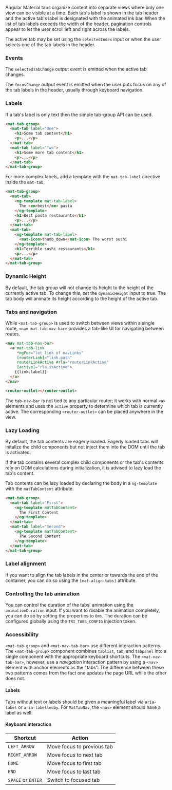 Angular Material tabs organize content into separate views where only one view can be
visible at a time. Each tab's label is shown in the tab header and the active
tab's label is designated with the animated ink bar. When the list of tab labels exceeds the width
of the header, pagination controls appear to let the user scroll left and right across the labels.

The active tab may be set using the `selectedIndex` input or when the user selects one of the
tab labels in the header.

<!-- example(tab-group-basic) -->

### Events

The `selectedTabChange` output event is emitted when the active tab changes.

The `focusChange` output event is emitted when the user puts focus on any of the tab labels in
the header, usually through keyboard navigation.

### Labels

If a tab's label is only text then the simple tab-group API can be used.

```html
<mat-tab-group>
  <mat-tab label="One">
    <h1>Some tab content</h1>
    <p>...</p>
  </mat-tab>
  <mat-tab label="Two">
    <h1>Some more tab content</h1>
    <p>...</p>
  </mat-tab>
</mat-tab-group>
```

For more complex labels, add a template with the `mat-tab-label` directive inside the `mat-tab`.

```html
<mat-tab-group>
  <mat-tab>
    <ng-template mat-tab-label>
      The <em>best</em> pasta
    </ng-template>
    <h1>Best pasta restaurants</h1>
    <p>...</p>
  </mat-tab>
  <mat-tab>
    <ng-template mat-tab-label>
      <mat-icon>thumb_down</mat-icon> The worst sushi
    </ng-template>
    <h1>Terrible sushi restaurants</h1>
    <p>...</p>
  </mat-tab>
</mat-tab-group>
```

### Dynamic Height

By default, the tab group will not change its height to the height of the currently active tab. To
change this, set the `dynamicHeight` input to true. The tab body will animate its height according
 to the height of the active tab.

### Tabs and navigation
While `<mat-tab-group>` is used to switch between views within a single route, `<nav mat-tab-nav-bar>`
provides a tab-like UI for navigating between routes.
```html
<nav mat-tab-nav-bar>
  <a mat-tab-link
     *ngFor="let link of navLinks"
     [routerLink]="link.path"
     routerLinkActive #rla="routerLinkActive"
     [active]="rla.isActive">
    {{link.label}}
  </a>
</nav>

<router-outlet></router-outlet>
```

The `tab-nav-bar` is not tied to any particular router; it works with normal `<a>` elements and uses
the `active` property to determine which tab is currently active. The corresponding
`<router-outlet>` can be placed anywhere in the view.

### Lazy Loading
By default, the tab contents are eagerly loaded. Eagerly loaded tabs
will initalize the child components but not inject them into the DOM
until the tab is activated.


If the tab contains several complex child components or the tab's contents
rely on DOM calculations during initialization, it is advised
to lazy load the tab's content.

Tab contents can be lazy loaded by declaring the body in a `ng-template`
with the `matTabContent` attribute.

```html
<mat-tab-group>
  <mat-tab label="First">
    <ng-template matTabContent>
      The First Content
    </ng-template>
  </mat-tab>
  <mat-tab label="Second">
    <ng-template matTabContent>
      The Second Content
    </ng-template>
  </mat-tab>
</mat-tab-group>
```

### Label alignment
If you want to align the tab labels in the center or towards the end of the container, you can
do so using the `[mat-align-tabs]` attribute.

<!-- example(tab-group-align) -->

### Controlling the tab animation
You can control the duration of the tabs' animation using the `animationDuration` input. If you
want to disable the animation completely, you can do so by setting the properties to `0ms`. The
duration can be configured globally using the `TRI_TABS_CONFIG` injection token.

<!-- example(tab-group-animations) -->

### Accessibility
`<mat-tab-group>` and `<mat-nav-tab-bar>` use different interaction patterns. The
`<mat-tab-group>` component combines `tablist`, `tab`, and `tabpanel` into a single component with
the appropriate keyboard shortcuts. The `<mat-nav-tab-bar>`, however, use a _navigation_ interaction
pattern by using a `<nav>` element with anchor elements as the "tabs". The difference
between these two patterns comes from the fact one updates the page URL while the other does not.

#### Labels
Tabs without text or labels should be given a meaningful label via `aria-label` or
`aria-labelledby`. For `MatTabNav`, the `<nav>` element should have a label as well.

#### Keyboard interaction

| Shortcut             | Action                     |
|----------------------|----------------------------|
| `LEFT_ARROW`         | Move focus to previous tab |
| `RIGHT_ARROW`        | Move focus to next tab     |
| `HOME`               | Move focus to first tab    |
| `END`                | Move focus to last tab     |
| `SPACE` or `ENTER`   | Switch to focused tab      |
